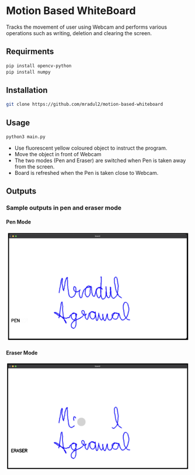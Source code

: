 # Motion Based WhiteBoard

Tracks the movement of user using Webcam and performs various operations such as writing, deletion and clearing the screen.

## Requirments

```bash
pip install opencv-python
pip install numpy
```

## Installation

```bash
git clone https://github.com/mradul2/motion-based-whiteboard
```

## Usage

```bash
python3 main.py
```

- Use fluorescent yellow coloured object to instruct the program.
- Move the object in front of Webcam 
- The two modes (Pen and Eraser) are switched when Pen is taken away from the screen.
- Board is refreshed when the Pen is taken close to Webcam.

## Outputs

### Sample outputs in pen and eraser mode

#### Pen Mode

![Pen](assets/pen.png)

#### Eraser Mode

![Eraser](assets/eraser.png)
